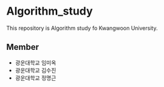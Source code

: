 # Algorithm_study

This repository is Algorithm study fo Kwangwoon University.

## Member

* 광운대학교 임미옥
* 광운대학교 김수진
* 광운대학교 정명근
